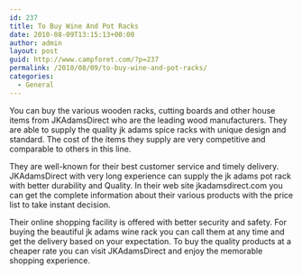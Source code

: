 ```yaml
---
id: 237
title: To Buy Wine And Pot Racks
date: 2010-08-09T13:15:13+00:00
author: admin
layout: post
guid: http://www.campforet.com/?p=237
permalink: /2010/08/09/to-buy-wine-and-pot-racks/
categories:
  - General
---
```

You can buy the various wooden racks, cutting boards and other house items from JKAdamsDirect who are the leading wood manufacturers. They are able to supply the quality jk adams spice racks with unique design and standard. The cost of the items they supply are very competitive and comparable to others in this line.

They are well-known for their best customer service and timely delivery. JKAdamsDirect with very long experience can supply the jk adams pot rack with better durability and Quality. In their web site jkadamsdirect.com you can get the complete information about their various products with the price list to take instant decision.

Their online shopping facility is offered with better security and safety. For buying the beautiful jk adams wine rack you can call them at any time and get the delivery based on your expectation. To buy the quality products at a cheaper rate you can visit JKAdamsDirect and enjoy the memorable shopping experience.